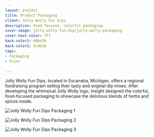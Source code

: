 ```yaml
---
layout: project
title: Product Packaging
client: Jolly Wolly Fun Dips
description: Food focused, colorful packaging.
cover-image: jolly-wolly-fun-dip/jolly-wolly-packaging
cover-text-color: fff
back-color1: 606d38
back-color2: 3c4918
tags:
- Packaging
- Print

---
```


Jolly Wolly Fun Dips, located in Escanaba, Michigan, offers a regional fundraising program selling their tasty and original dip mixes. After developing the whimsical Jolly Wolly logo, Insight designed the colorful, food-focused packaging to showcase the delicious blends of herbs and spices inside.

<div class="images">
<img class="full fit" data-aos="fade-up" data-featherlight="/img/projects/jolly-wolly-fun-dip/jolly-wolly-packaging-2.jpg" src="/img/projects/jolly-wolly-fun-dip/jolly-wolly-packaging-2.jpg"
alt="Jolly Wolly Fun Dips Packaging 1"
srcset="
/img/projects/jolly-wolly-fun-dip/jolly-wolly-packaging-2-2400.jpg 2400w,
/img/projects/jolly-wolly-fun-dip/jolly-wolly-packaging-2-1800.jpg 1800w,
/img/projects/jolly-wolly-fun-dip/jolly-wolly-packaging-2-1200.jpg 1200w,
/img/projects/jolly-wolly-fun-dip/jolly-wolly-packaging-2-900.jpg 900w,
/img/projects/jolly-wolly-fun-dip/jolly-wolly-packaging-2-600.jpg 600w,
/img/projects/jolly-wolly-fun-dip/jolly-wolly-packaging-2-400.jpg 400w" />

<img class="half first fit" data-aos="fade-up" data-featherlight="/img/projects/jolly-wolly-fun-dip/jolly-wolly-packaging-1.jpg" src="/img/projects/jolly-wolly-fun-dip/jolly-wolly-packaging-1.jpg"
alt="Jolly Wolly Fun Dips Packaging 2"
srcset="
/img/projects/jolly-wolly-fun-dip/jolly-wolly-packaging-1-2400.jpg 2400w,
/img/projects/jolly-wolly-fun-dip/jolly-wolly-packaging-1-1800.jpg 1800w,
/img/projects/jolly-wolly-fun-dip/jolly-wolly-packaging-1-1200.jpg 1200w,
/img/projects/jolly-wolly-fun-dip/jolly-wolly-packaging-1-900.jpg 900w,
/img/projects/jolly-wolly-fun-dip/jolly-wolly-packaging-1-600.jpg 600w,
/img/projects/jolly-wolly-fun-dip/jolly-wolly-packaging-1-400.jpg 400w" />

<img class="half last fit" data-aos="fade-up" data-aos-delay="200" data-featherlight="/img/projects/jolly-wolly-fun-dip/jolly-wolly-packaging-3.jpg" src="/img/projects/jolly-wolly-fun-dip/jolly-wolly-packaging-3.jpg"
alt="Jolly Wolly Fun Dips Packaging 3"
srcset="
/img/projects/jolly-wolly-fun-dip/jolly-wolly-packaging-3-2400.jpg 2400w,
/img/projects/jolly-wolly-fun-dip/jolly-wolly-packaging-3-1800.jpg 1800w,
/img/projects/jolly-wolly-fun-dip/jolly-wolly-packaging-3-1200.jpg 1200w,
/img/projects/jolly-wolly-fun-dip/jolly-wolly-packaging-3-900.jpg 900w,
/img/projects/jolly-wolly-fun-dip/jolly-wolly-packaging-3-600.jpg 600w,
/img/projects/jolly-wolly-fun-dip/jolly-wolly-packaging-3-400.jpg 400w" />

</div>
